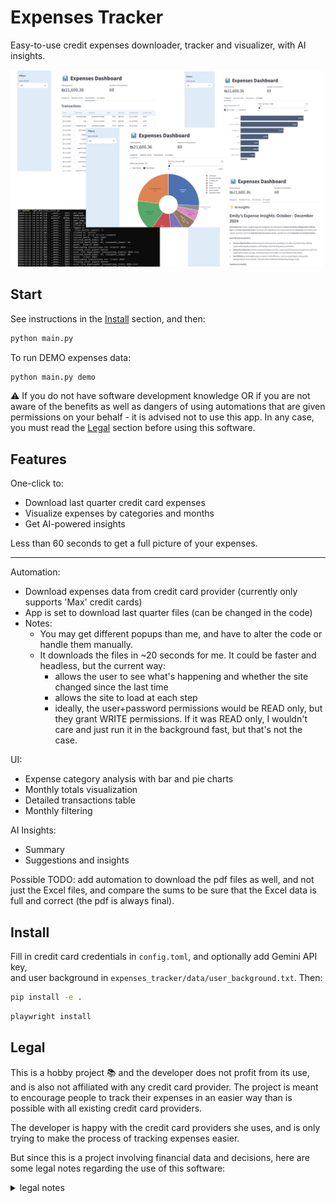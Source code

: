 # Expenses Tracker

Easy-to-use credit expenses downloader, tracker and visualizer, with AI insights.

<img src="app.png" width=500>


## Start

See instructions in the [Install](#install) section, and then:

```bash
python main.py
```

To run DEMO expenses data:

```bash
python main.py demo
```

⚠️ If you do not have software development knowledge OR if you are not aware of the benefits as well as dangers of using automations that are given permissions on your behalf - it is advised not to use this app. In any case, you must read the [Legal](#legal) section before using this software.

## Features

One-click to: 
- Download last quarter credit card expenses
- Visualize expenses by categories and months
- Get AI-powered insights

Less than 60 seconds to get a full picture of your expenses.

---

Automation:
- Download expenses data from credit card provider (currently only supports 'Max' credit cards)
- App is set to download last quarter files (can be changed in the code)
- Notes: 
  - You may get different popups than me, and have to alter the code or handle them manually.
  - It downloads the files in ~20 seconds for me. It could be faster and headless, but the current way: 
      - allows the user to see what's happening and whether the site changed since the last time 
      - allows the site to load at each step
      - ideally, the user+password permissions would be READ only, but they grant WRITE permissions. If it was READ only, I wouldn't care and just run it in the background fast, but that's not the case. 

UI:
- Expense category analysis with bar and pie charts
- Monthly totals visualization
- Detailed transactions table
- Monthly filtering

AI Insights:
- Summary
- Suggestions and insights


Possible TODO: add automation to download the pdf files as well, and not just the Excel files, and compare the sums to be sure that the Excel data is full and correct (the pdf is always final).  

## Install

Fill in credit card credentials in `config.toml`, and optionally add Gemini API key,  
and user background in `expenses_tracker/data/user_background.txt`.
Then:

```bash
pip install -e .
```

```bash
playwright install
```

## Legal

This is a hobby project 📚 and the developer does not profit from its use, and is also not affiliated with any credit card provider. The project is meant to encourage people to track their expenses in an easier way than is possible with all existing credit card providers. 

The developer is happy with the credit card providers she uses, and is only trying to make the process of tracking expenses easier.

But since this is a project involving financial data and decisions, 
here are some legal notes regarding the use of this software:

<details>
<summary> 
legal notes
</summary>
The developer is not affiliated with any credit card provider, and does not guarantee the accuracy of the data downloaded from the credit card provider. The user is responsible for verifying the data. 

The developer is not affiliated with any AI service suggested in the app and does not guarantee the accuracy of the AI insights.

The developer does not encourage or discourage the sharing of expenses data with AI services - it is up to the user to decide, and to read the AI services terms.

It is the user's responsibility to keep credentials and data secure on his or her machine only. It is the user's responsibility not to share credentials with anyone, including AI services.

The user may choose to only use the app for visualization and for downloading expenses data automatically, without sharing it with AI services. This way the user can keep his or her data on his or her machine only.

This software is provided as is, without any warranty. The developer is not responsible for any data leaks if the user chooses to share his or her data with AI services. The developer is not a financial advisor, and only the user is responsible for his financial decisions. The developer is not responsible for any kind of damages due to misuse of this software.
</details>

<br/><br/>